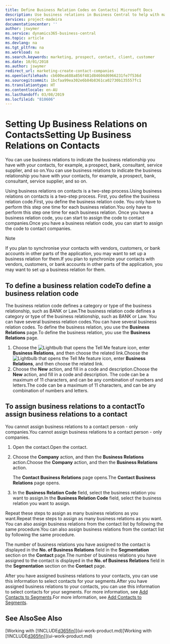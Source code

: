 ```yaml
---
title: Define Business Relation Codes on Contacts| Microsoft Docs
description: Use business relations in Business Central to help with marketing and to indicate the business relationship you have with your  prospects, clients, and customers, for example, a bank or service supplier.
services: project-madeira
documentationcenter: ''
author: jswymer
ms.service: dynamics365-business-central
ms.topic: article
ms.devlang: na
ms.tgt_pltfrm: na
ms.workload: na
ms.search.keywords: marketing, prospect, contact, client, customer
ms.date: 10/01/2018
ms.author: jswymer
redirect_url: marketing-create-contact-companies
ms.openlocfilehash: cb600ea688a856f481d84604d6966231fe7f536d
ms.sourcegitcommit: 1bcfaa99ea302e6b84b8361ca02730b135557fc1
ms.translationtype: HT
ms.contentlocale: en-AU
ms.lasthandoff: 03/08/2019
ms.locfileid: "810606"
---
```

# <a name="setting-up-business-relations-on-contacts"></a><span data-ttu-id="8a2a2-103">Setting Up Business Relations on Contacts</span><span class="sxs-lookup"><span data-stu-id="8a2a2-103">Setting Up Business Relations on Contacts</span></span>
<span data-ttu-id="8a2a2-104">You can use business relations to indicate the business relationship you have with your contacts, for example, a prospect, bank, consultant, service supplier, and so on.</span><span class="sxs-lookup"><span data-stu-id="8a2a2-104">You can use business relations to indicate the business relationship you have with your contacts, for example, a prospect, bank, consultant, service supplier, and so on.</span></span>

<span data-ttu-id="8a2a2-105">Using business relations on contacts is a two-step process.</span><span class="sxs-lookup"><span data-stu-id="8a2a2-105">Using business relations on contacts is a two-step process.</span></span> <span data-ttu-id="8a2a2-106">First, you define the business relation code.</span><span class="sxs-lookup"><span data-stu-id="8a2a2-106">First, you define the business relation code.</span></span> <span data-ttu-id="8a2a2-107">You only have to perform this step one time for each business relation.</span><span class="sxs-lookup"><span data-stu-id="8a2a2-107">You only have to perform this step one time for each business relation.</span></span> <span data-ttu-id="8a2a2-108">Once you have a business relation code, you can start to assign the code to contact companies.</span><span class="sxs-lookup"><span data-stu-id="8a2a2-108">Once you have a business relation code, you can start to assign the code to contact companies.</span></span>

> [!NOTE]  
>   <span data-ttu-id="8a2a2-109">If you plan to synchronise your contacts with vendors, customers, or bank accounts in other parts of the application, you may want to set up a business relation for them.</span><span class="sxs-lookup"><span data-stu-id="8a2a2-109">If you plan to synchronize your contacts with vendors, customers, or bank accounts in other parts of the application, you may want to set up a business relation for them.</span></span>

## <a name="to-define-a-business-relation-code"></a><span data-ttu-id="8a2a2-110">To define a business relation code</span><span class="sxs-lookup"><span data-stu-id="8a2a2-110">To define a business relation code</span></span>
<span data-ttu-id="8a2a2-111">The business relation code defines a category or type of the business relationship, such as BANK or Law.</span><span class="sxs-lookup"><span data-stu-id="8a2a2-111">The business relation code defines a category or type of the business relationship, such as BANK or Law.</span></span> <span data-ttu-id="8a2a2-112">You can have several business relation codes.</span><span class="sxs-lookup"><span data-stu-id="8a2a2-112">You can have several business relation codes.</span></span> <span data-ttu-id="8a2a2-113">To define the business relation, you use the **Business Relations** page.</span><span class="sxs-lookup"><span data-stu-id="8a2a2-113">To define the business relation, you use the **Business Relations** page.</span></span>

1. <span data-ttu-id="8a2a2-114">Choose the ![Lightbulb that opens the Tell Me feature](media/ui-search/search_small.png "Tell me what you want to do") icon, enter **Business Relations**, and then choose the related link.</span><span class="sxs-lookup"><span data-stu-id="8a2a2-114">Choose the ![Lightbulb that opens the Tell Me feature](media/ui-search/search_small.png "Tell me what you want to do") icon, enter **Business Relations**, and then choose the related link.</span></span>
2. <span data-ttu-id="8a2a2-115">Choose the **New** action, and fill in a code and description.</span><span class="sxs-lookup"><span data-stu-id="8a2a2-115">Choose the **New** action, and fill in a code and description.</span></span> <span data-ttu-id="8a2a2-116">The code can be a maximum of 11 characters, and can be any combination of numbers and letters.</span><span class="sxs-lookup"><span data-stu-id="8a2a2-116">The code can be a maximum of 11 characters, and can be any combination of numbers and letters.</span></span>

## <a name="AssignBusRelContact"></a> <span data-ttu-id="8a2a2-117">To assign business relations to a contact</span><span class="sxs-lookup"><span data-stu-id="8a2a2-117">To assign business relations to a contact</span></span>
<span data-ttu-id="8a2a2-118">You cannot assign business relations to a contact person - only companies.</span><span class="sxs-lookup"><span data-stu-id="8a2a2-118">You cannot assign business relations to a contact person - only companies.</span></span>

1. <span data-ttu-id="8a2a2-119">Open the contact.</span><span class="sxs-lookup"><span data-stu-id="8a2a2-119">Open the contact.</span></span>
2. <span data-ttu-id="8a2a2-120">Choose the **Company** action, and then the **Business Relations** action.</span><span class="sxs-lookup"><span data-stu-id="8a2a2-120">Choose the **Company** action, and then the **Business Relations** action.</span></span>

    <span data-ttu-id="8a2a2-121">The **Contact Business Relations** page opens.</span><span class="sxs-lookup"><span data-stu-id="8a2a2-121">The **Contact Business Relations** page opens.</span></span>
3. <span data-ttu-id="8a2a2-122">In the **Business Relation Code** field, select the business relation you want to assign.</span><span class="sxs-lookup"><span data-stu-id="8a2a2-122">In the **Business Relation Code** field, select the business relation you want to assign.</span></span>

<span data-ttu-id="8a2a2-123">Repeat these steps to assign as many business relations as you want.</span><span class="sxs-lookup"><span data-stu-id="8a2a2-123">Repeat these steps to assign as many business relations as you want.</span></span> <span data-ttu-id="8a2a2-124">You can also assign business relations from the contact list by following the same procedure.</span><span class="sxs-lookup"><span data-stu-id="8a2a2-124">You can also assign business relations from the contact list by following the same procedure.</span></span>

<span data-ttu-id="8a2a2-125">The number of business relations you have assigned to the contact is displayed in the **No. of Business Relations** field in the **Segmentation** section on the **Contact** page.</span><span class="sxs-lookup"><span data-stu-id="8a2a2-125">The number of business relations you have assigned to the contact is displayed in the **No. of Business Relations** field in the **Segmentation** section on the **Contact** page.</span></span>

<span data-ttu-id="8a2a2-126">After you have assigned business relations to your contacts, you can use this information to select contacts for your segments.</span><span class="sxs-lookup"><span data-stu-id="8a2a2-126">After you have assigned business relations to your contacts, you can use this information to select contacts for your segments.</span></span> <span data-ttu-id="8a2a2-127">For more information, see [Add Contacts to Segments](marketing-add-contact-segment.md).</span><span class="sxs-lookup"><span data-stu-id="8a2a2-127">For more information, see [Add Contacts to Segments](marketing-add-contact-segment.md).</span></span>

## <a name="see-also"></a><span data-ttu-id="8a2a2-128">See Also</span><span class="sxs-lookup"><span data-stu-id="8a2a2-128">See Also</span></span>
<span data-ttu-id="8a2a2-129">[Working with [!INCLUDE[d365fin](includes/d365fin_md.md)]](ui-work-product.md)</span><span class="sxs-lookup"><span data-stu-id="8a2a2-129">[Working with [!INCLUDE[d365fin](includes/d365fin_md.md)]](ui-work-product.md)</span></span>
